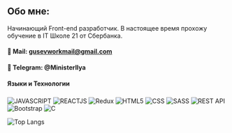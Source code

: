 ## Обо мне:
Начинающий Front-end разработчик.
В настоящее время прохожу обучение в IT Школе 21 от Сбербанка.

#### 📧 Mail: gusevworkmail@gmail.com
#### 📱 Telegram: @MinisterIlya
#### Языки и Технологии
###
![JAVASCRIPT](https://img.shields.io/badge/-JAVASCRIPT-090909?style=for-the-bage&logo=JavaScript)
![REACTJS](https://img.shields.io/badge/-REACTJS-090909?style=for-the-bage&logo=React)
![Redux](https://img.shields.io/badge/-Redux-090909?style=for-the-bage&logo=Redux)
![HTML5](https://img.shields.io/badge/-HTML5-090909?style=for-the-bage&logo=html5)
![CSS](https://img.shields.io/badge/-CSS3-090909?style=for-the-bage&logo=css3)
![SASS](https://img.shields.io/badge/-SASS-090909?style=for-the-bage&logo=sass)
![REST API](https://img.shields.io/badge/-REST_API-090909?style=for-the-bage)
![Bootstrap](https://img.shields.io/badge/-Bootstrap-090909?style=for-the-bage&logo=Bootstrap)
![C](https://img.shields.io/badge/-C-090909?style=for-the-bage&logo=C)

![Top Langs](https://github-readme-stats.vercel.app/api/top-langs/?username=MinisterAkasha&layout=compact)
